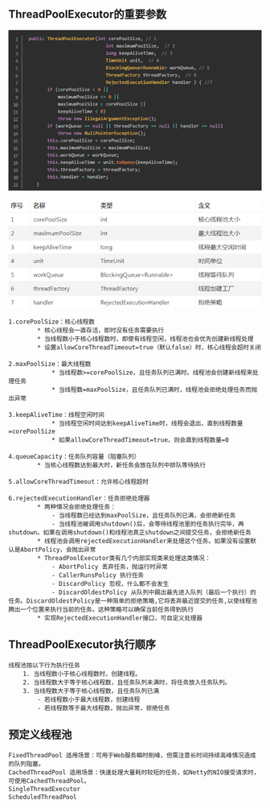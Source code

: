 ## ThreadPoolExecutor的重要参数
![Alt text](../threadPoolExecutor/threadpool.png)

![Alt text](../threadPoolExecutor/定义.png)

    1.corePoolSize：核心线程数
            * 核心线程会一直存活，即时没有任务需要执行
            * 当线程数小于核心线程数时，即使有线程空闲，线程池也会优先创建新线程处理
            * 设置allowCoreThreadTimeout=true（默认false）时，核心线程会超时关闭
    
    2.maxPoolSize：最大线程数
                * 当线程数>=corePoolSize，且任务队列已满时。线程池会创建新线程来处理任务
                * 当线程数=maxPoolSize，且任务队列已满时，线程池会拒绝处理任务而抛出异常
        
    3.keepAliveTime：线程空闲时间
                * 当线程空闲时间达到keepAliveTime时，线程会退出，直到线程数量=corePoolSize
                * 如果allowCoreThreadTimeout=true，则会直到线程数量=0
                
    4.queueCapacity：任务队列容量（阻塞队列）
            * 当核心线程数达到最大时，新任务会放在队列中排队等待执行
  
    5.allowCoreThreadTimeout：允许核心线程超时
    
    6.rejectedExecutionHandler：任务拒绝处理器
            * 两种情况会拒绝处理任务：
                - 当线程数已经达到maxPoolSize，且任务队列已满，会拒绝新任务
                - 当线程池被调用shutdown()后，会等待线程池里的任务执行完毕，再shutdown。如果在调用shutdown()和线程池真正shutdown之间提交任务，会拒绝新任务
            * 线程池会调用rejectedExecutionHandler来处理这个任务。如果没有设置默认是AbortPolicy，会抛出异常
            * ThreadPoolExecutor类有几个内部实现类来处理这类情况：
                - AbortPolicy 丢弃任务，抛运行时异常
                - CallerRunsPolicy 执行任务
                - DiscardPolicy 忽视，什么都不会发生
                - DiscardOldestPolicy 从队列中踢出最先进入队列（最后一个执行）的任务。DiscardOldestPolicy是一种简单的拒绝策略,它将丢弃最近提交的任务,以使线程池腾出一个位置来执行当前的任务。这种策略可以确保当前任务得到执行
            * 实现RejectedExecutionHandler接口，可自定义处理器
        
## ThreadPoolExecutor执行顺序
    线程池按以下行为执行任务
        1. 当线程数小于核心线程数时，创建线程。
        2. 当线程数大于等于核心线程数，且任务队列未满时，将任务放入任务队列。
        3. 当线程数大于等于核心线程数，且任务队列已满
            - 若线程数小于最大线程数，创建线程
            - 若线程数等于最大线程数，抛出异常，拒绝任务
        
## 预定义线程池
    FixedThreadPool 适用场景：可用于Web服务瞬时削峰，但需注意长时间持续高峰情况造成的队列阻塞。
    CachedThreadPool 适用场景：快速处理大量耗时较短的任务，如Netty的NIO接受请求时，可使用CachedThreadPool。
    SingleThreadExecutor 
    ScheduledThreadPool 

